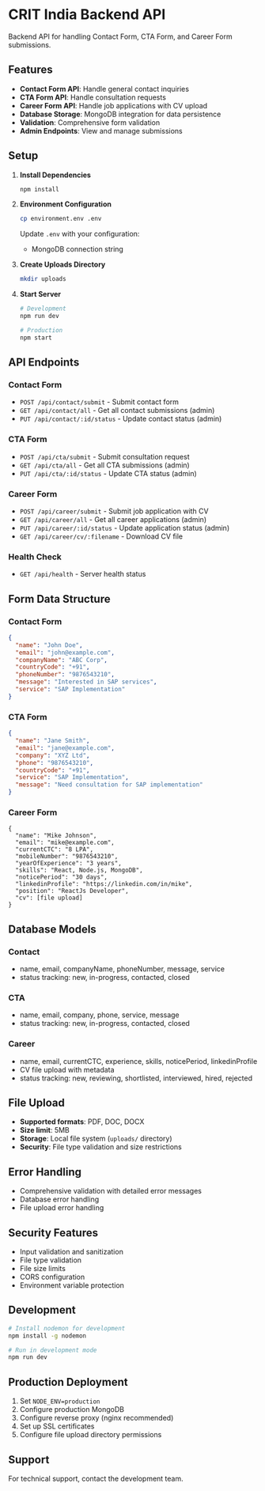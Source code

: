 # CRIT India Backend API

Backend API for handling Contact Form, CTA Form, and Career Form submissions.

## Features

- **Contact Form API**: Handle general contact inquiries
- **CTA Form API**: Handle consultation requests
- **Career Form API**: Handle job applications with CV upload
- **Database Storage**: MongoDB integration for data persistence
- **Validation**: Comprehensive form validation
- **Admin Endpoints**: View and manage submissions

## Setup

1. **Install Dependencies**
   ```bash
   npm install
   ```

2. **Environment Configuration**
   ```bash
   cp environment.env .env
   ```
   Update `.env` with your configuration:
   - MongoDB connection string

3. **Create Uploads Directory**
   ```bash
   mkdir uploads
   ```

4. **Start Server**
   ```bash
   # Development
   npm run dev
   
   # Production
   npm start
   ```

## API Endpoints

### Contact Form
- `POST /api/contact/submit` - Submit contact form
- `GET /api/contact/all` - Get all contact submissions (admin)
- `PUT /api/contact/:id/status` - Update contact status (admin)

### CTA Form
- `POST /api/cta/submit` - Submit consultation request
- `GET /api/cta/all` - Get all CTA submissions (admin)
- `PUT /api/cta/:id/status` - Update CTA status (admin)

### Career Form
- `POST /api/career/submit` - Submit job application with CV
- `GET /api/career/all` - Get all career applications (admin)
- `PUT /api/career/:id/status` - Update application status (admin)
- `GET /api/career/cv/:filename` - Download CV file

### Health Check
- `GET /api/health` - Server health status

## Form Data Structure

### Contact Form
```json
{
  "name": "John Doe",
  "email": "john@example.com",
  "companyName": "ABC Corp",
  "countryCode": "+91",
  "phoneNumber": "9876543210",
  "message": "Interested in SAP services",
  "service": "SAP Implementation"
}
```

### CTA Form
```json
{
  "name": "Jane Smith",
  "email": "jane@example.com",
  "company": "XYZ Ltd",
  "phone": "9876543210",
  "countryCode": "+91",
  "service": "SAP Implementation",
  "message": "Need consultation for SAP implementation"
}
```

### Career Form
```form-data
{
  "name": "Mike Johnson",
  "email": "mike@example.com",
  "currentCTC": "8 LPA",
  "mobileNumber": "9876543210",
  "yearOfExperience": "3 years",
  "skills": "React, Node.js, MongoDB",
  "noticePeriod": "30 days",
  "linkedinProfile": "https://linkedin.com/in/mike",
  "position": "ReactJs Developer",
  "cv": [file upload]
}
```

## Database Models

### Contact
- name, email, companyName, phoneNumber, message, service
- status tracking: new, in-progress, contacted, closed

### CTA
- name, email, company, phone, service, message
- status tracking: new, in-progress, contacted, closed

### Career
- name, email, currentCTC, experience, skills, noticePeriod, linkedinProfile
- CV file upload with metadata
- status tracking: new, reviewing, shortlisted, interviewed, hired, rejected

## File Upload

- **Supported formats**: PDF, DOC, DOCX
- **Size limit**: 5MB
- **Storage**: Local file system (`uploads/` directory)
- **Security**: File type validation and size restrictions

## Error Handling

- Comprehensive validation with detailed error messages
- Database error handling
- File upload error handling

## Security Features

- Input validation and sanitization
- File type validation
- File size limits
- CORS configuration
- Environment variable protection

## Development

```bash
# Install nodemon for development
npm install -g nodemon

# Run in development mode
npm run dev
```

## Production Deployment

1. Set `NODE_ENV=production`
2. Configure production MongoDB
3. Configure reverse proxy (nginx recommended)
4. Set up SSL certificates
5. Configure file upload directory permissions

## Support

For technical support, contact the development team. 